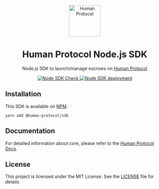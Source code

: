 <p align="center">
  <a href="https://www.humanprotocol.org/" target="blank"><img src="https://s2.coinmarketcap.com/static/img/coins/64x64/10347.png" width="100" alt="Human Protocol" /></a>
</p>

[circleci-image]: https://img.shields.io/circleci/build/github/nestjs/nest/master?token=abc123def456
[circleci-url]: https://circleci.com/gh/nestjs/nest

<h1 align="center">Human Protocol Node.js SDK</h1>
<p align="center">Node.js SDK to launch/manage escrows on <a href="https://www.humanprotocol.org/">Human Protocol</a>
</p>

<p align="center">
  <a href="https://github.com/humanprotocol/human-protocol/actions/workflows/ci-test-node-sdk.yaml">
    <img src="https://github.com/humanprotocol/human-protocol/actions/workflows/ci-test-node-sdk.yaml/badge.svg?branch=main" alt="Node SDK Check">
  </a>
  <a href="https://github.com/humanprotocol/human-protocol/actions/workflows/cd-node-sdk.yaml">
    <img src="https://github.com/humanprotocol/human-protocol/actions/workflows/cd-node-sdk.yaml/badge.svg?event=release" alt="Node SDK deployment">
  </a>
</p>

## Installation

This SDK is available on [NPM](https://www.npmjs.com/package/@human-protocol/sdk).

    yarn add @human-protocol/sdk

## Documentation

For detailed information about core, please refer to the [Human Protocol Docs](https://sdk.humanprotocol.org/).

## License

This project is licensed under the MIT License. See the [LICENSE](https://github.com/humanprotocol/human-protocol/blob/main/LICENSE) file for details.
